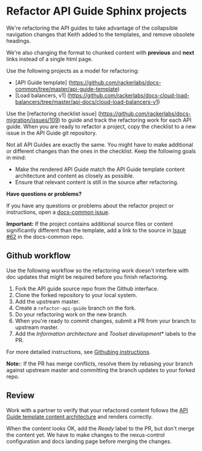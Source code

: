 # Refactor API Guide Sphinx projects

We're refactoring the API guides to take advantage of the collapsible
navigation changes that Keith added to the templates, and remove obsolete
headings.

We're also changing the format to chunked content with **previous** and
**next** links instead of a single html page.

Use the following projects as a model for refactoring:

- [API Guide template]
(https://github.com/rackerlabs/docs-common/tree/master/api-guide-template)
- [Load balancers, v1]
(https://github.com/rackerlabs/docs-cloud-load-balancers/tree/master/api-docs/cloud-load-balancers-v1)

Use the [refactoring checklist issue]
(https://github.com/rackerlabs/docs-migration/issues/109)
to guide and track the refactoring work for
each API guide. When you are ready to refactor a project, copy the
checklist to a new issue in the API Guide git repository.

Not all API Guides are exactly the same. You might have to make
additional or different changes than the ones in the checklist. Keep the
following goals in mind:

- Make the rendered API Guide match the API Guide template content architecture
  and content as closely as possible. 
- Ensure that relevant content is still in the source after refactoring.

**Have questions or problems?**

If you have any questions or problems about the refactor project or instructions,
open a [docs-common issue](https://github.com/rackerlabs/docs-common/issues/new).

**Important:** If the project contains additional source files or content
significantly different than the template, add a link to the source in
[Issue #62](https://github.com/rackerlabs/docs-common/issues/62) in the docs-common repo.

## Github workflow
Use the following workflow so the refactoring work doesn't interfere with doc
updates that might be required before you finish refactoring.

1. Fork the API guide source repo from the Github interface.
2. Clone the forked repository to your local system.
3. Add the upstream master.
4. Create a ``refactor-api-guide`` branch on the fork.
5. Do your refactoring work on the new branch.
6. When you're ready to commit changes, submit a PR from your branch to
   upstream master.
7. Add the *Information architecture* and *Toolset development** labels to the PR.

For more detailed instructions, see [Githubing
instructions](https://github.com/rackerlabs/docs-rpc/blob/master/GITHUBING.rst).

**Note:**:
If the PR has merge conflicts, resolve them by rebasing your branch against
upstream master and committing the branch updates to your forked repo.

## Review
Work with a partner to verify that your refactored content follows the [API
Guide template content
architecture](https://staging.developer.rackspace.com/staging.horse/build-71df1756f4/docs/api-doc-template/)
and renders correctly.

When the content looks OK, add the *Ready* label to the PR, but don't merge the
content yet. We have to make changes to the nexus-control configuration and
docs landing page before merging the changes.
